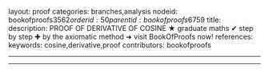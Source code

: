 layout: proof
categories: branches,analysis
nodeid: bookofproofs$3562
orderid: 50
parentid: bookofproofs$6759
title: 
description: PROOF OF DERIVATIVE OF COSINE &#9733; graduate maths &#10004; step by step &#10010; by the axiomatic method &#10140; visit BookOfProofs now!
references: 
keywords: cosine,derivative,proof
contributors: bookofproofs

---


---

